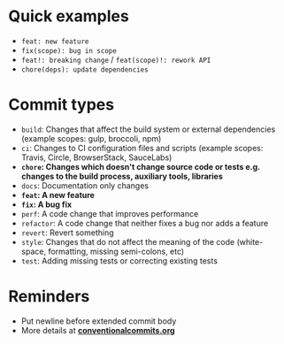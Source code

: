 # Quick examples
* `feat: new feature`
* `fix(scope): bug in scope`
* `feat!: breaking change` / `feat(scope)!: rework API`
* `chore(deps): update dependencies`

# Commit types
* `build`: Changes that affect the build system or external dependencies (example scopes: gulp, broccoli, npm)
* `ci`: Changes to CI configuration files and scripts (example scopes: Travis, Circle, BrowserStack, SauceLabs)
* **`chore`: Changes which doesn't change source code or tests e.g. changes to the build process, auxiliary tools, libraries**
* `docs`: Documentation only changes
* **`feat`: A new feature**
* **`fix`: A bug fix**
* `perf`: A code change that improves performance
* `refactor`:  A code change that neither fixes a bug nor adds a feature
* `revert`: Revert something
* `style`: Changes that do not affect the meaning of the code (white-space, formatting, missing semi-colons, etc)
* `test`: Adding missing tests or correcting existing tests

# Reminders
* Put newline before extended commit body
* More details at **[conventionalcommits.org](https://www.conventionalcommits.org/)**